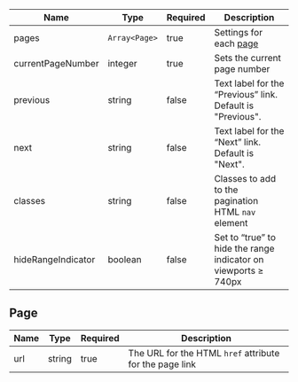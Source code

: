 | Name               | Type          | Required | Description                                                        |
| ------------------ | ------------- | -------- | ------------------------------------------------------------------ |
| pages              | `Array<Page>` | true     | Settings for each [page](#page)                                    |
| currentPageNumber  | integer       | true     | Sets the current page number                                       |
| previous           | string        | false    | Text label for the “Previous” link. Default is "Previous".         |
| next               | string        | false    | Text label for the “Next” link. Default is "Next".                 |
| classes            | string        | false    | Classes to add to the pagination HTML `nav` element                |
| hideRangeIndicator | boolean       | false    | Set to “true” to hide the range indicator on viewports &geq; 740px |

## Page

| Name | Type   | Required | Description                                             |
| ---- | ------ | -------- | ------------------------------------------------------- |
| url  | string | true     | The URL for the HTML `href` attribute for the page link |
